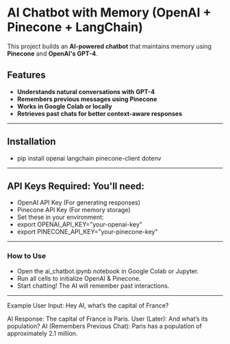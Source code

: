 # AI Chatbot with Memory (OpenAI + Pinecone + LangChain)

This project builds an **AI-powered chatbot** that maintains memory using **Pinecone** and **OpenAI's GPT-4**.

## Features
-  **Understands natural conversations with GPT-4**
-  **Remembers previous messages using Pinecone**
-  **Works in Google Colab or locally**
-  **Retrieves past chats for better context-aware responses**
---
##  Installation

- pip install openai langchain pinecone-client dotenv
---

## API Keys Required: You'll need:

- OpenAI API Key (For generating responses)
- Pinecone API Key (For memory storage)
- Set these in your environment:
- export OPENAI_API_KEY="your-openai-key"
- export PINECONE_API_KEY="your-pinecone-key"
---
### How to Use
- Open the ai_chatbot.ipynb notebook in Google Colab or Jupyter.
- Run all cells to initialize OpenAI & Pinecone.
- Start chatting! The AI will remember past interactions.
---
 Example
User Input:
Hey AI, what’s the capital of France?

AI Response:
The capital of France is Paris.
User (Later):
And what’s its population?
AI (Remembers Previous Chat):
Paris has a population of approximately 2.1 million.


